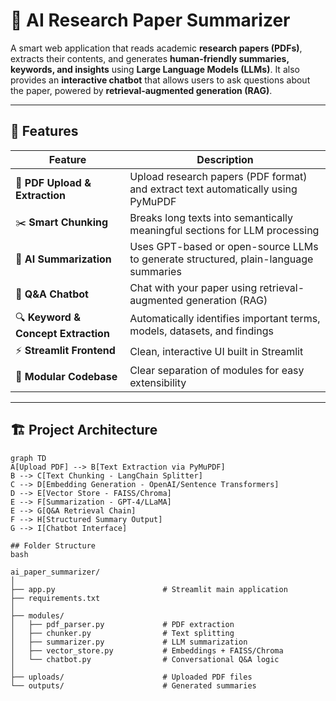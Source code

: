 # 🧠 AI Research Paper Summarizer

A smart web application that reads academic **research papers (PDFs)**, extracts their contents, and generates **human-friendly summaries, keywords, and insights** using **Large Language Models (LLMs)**. It also provides an **interactive chatbot** that allows users to ask questions about the paper, powered by **retrieval-augmented generation (RAG)**.

---

## 🚀 Features

| Feature | Description |
|----------|--------------|
| 📄 **PDF Upload & Extraction** | Upload research papers (PDF format) and extract text automatically using PyMuPDF |
| ✂️ **Smart Chunking** | Breaks long texts into semantically meaningful sections for LLM processing |
| 🧠 **AI Summarization** | Uses GPT-based or open-source LLMs to generate structured, plain-language summaries |
| 💬 **Q&A Chatbot** | Chat with your paper using retrieval-augmented generation (RAG) |
| 🔍 **Keyword & Concept Extraction** | Automatically identifies important terms, models, datasets, and findings |
| ⚡ **Streamlit Frontend** | Clean, interactive UI built in Streamlit |
| 🧩 **Modular Codebase** | Clear separation of modules for easy extensibility |

---

## 🏗️ Project Architecture

```mermaid
graph TD
A[Upload PDF] --> B[Text Extraction via PyMuPDF]
B --> C[Text Chunking - LangChain Splitter]
C --> D[Embedding Generation - OpenAI/Sentence Transformers]
D --> E[Vector Store - FAISS/Chroma]
E --> F[Summarization - GPT-4/LLaMA]
E --> G[Q&A Retrieval Chain]
F --> H[Structured Summary Output]
G --> I[Chatbot Interface]

## Folder Structure
bash

ai_paper_summarizer/
│
├── app.py                        # Streamlit main application
├── requirements.txt
│
├── modules/
│   ├── pdf_parser.py             # PDF extraction
│   ├── chunker.py                # Text splitting
│   ├── summarizer.py             # LLM summarization
│   ├── vector_store.py           # Embeddings + FAISS/Chroma
│   └── chatbot.py                # Conversational Q&A logic
│
├── uploads/                      # Uploaded PDF files
└── outputs/                      # Generated summaries


